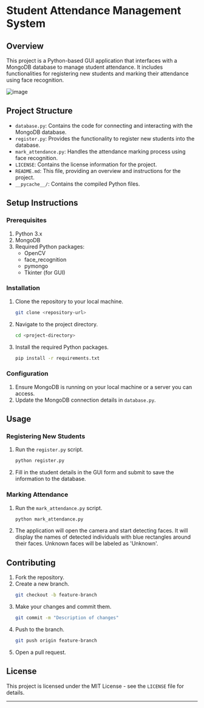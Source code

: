 

# Student Attendance Management System

## Overview

This project is a Python-based GUI application that interfaces with a MongoDB database to manage student attendance. It includes functionalities for registering new students and marking their attendance using face recognition.

![image](https://github.com/user-attachments/assets/4164b487-c2d5-4299-9a9a-855e4faaca76)

## Project Structure

- `database.py`: Contains the code for connecting and interacting with the MongoDB database.
- `register.py`: Provides the functionality to register new students into the database.
- `mark_attendance.py`: Handles the attendance marking process using face recognition.
- `LICENSE`: Contains the license information for the project.
- `README.md`: This file, providing an overview and instructions for the project.
- `__pycache__/`: Contains the compiled Python files.

## Setup Instructions

### Prerequisites

1. Python 3.x
2. MongoDB
3. Required Python packages:
   - OpenCV
   - face_recognition
   - pymongo
   - Tkinter (for GUI)

### Installation

1. Clone the repository to your local machine.
    ```bash
    git clone <repository-url>
    ```
2. Navigate to the project directory.
    ```bash
    cd <project-directory>
    ```
3. Install the required Python packages.
    ```bash
    pip install -r requirements.txt
    ```

### Configuration

1. Ensure MongoDB is running on your local machine or a server you can access.
2. Update the MongoDB connection details in `database.py`.

## Usage

### Registering New Students

1. Run the `register.py` script.
    ```bash
    python register.py
    ```
2. Fill in the student details in the GUI form and submit to save the information to the database.

### Marking Attendance

1. Run the `mark_attendance.py` script.
    ```bash
    python mark_attendance.py
    ```
2. The application will open the camera and start detecting faces. It will display the names of detected individuals with blue rectangles around their faces. Unknown faces will be labeled as 'Unknown'.

## Contributing

1. Fork the repository.
2. Create a new branch.
    ```bash
    git checkout -b feature-branch
    ```
3. Make your changes and commit them.
    ```bash
    git commit -m "Description of changes"
    ```
4. Push to the branch.
    ```bash
    git push origin feature-branch
    ```
5. Open a pull request.

## License

This project is licensed under the MIT License - see the `LICENSE` file for details.

---
